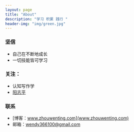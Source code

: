```yaml
---
layout: page
title: "About"
description: "学习 积累 践行 "
header-img: "img/green.jpg"
---
```



### 坚信


- 自己在不断地成长
- 一切技能皆可学习



### 关注：

- 认知写作学
- [阳志平](http://www.yangzhiping.com/)

### 联系

- [博客：www.zhouwenting.com](www.zhouwenting.com)
- 邮箱：wendy366100@gmail.com







